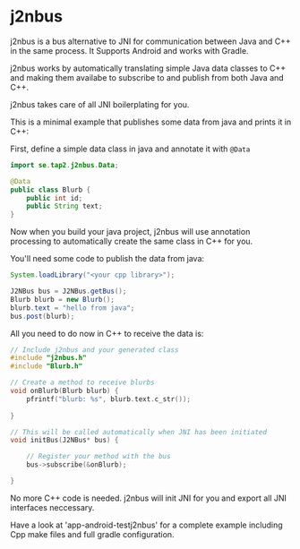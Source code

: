 j2nbus
======

j2nbus is a bus alternative to JNI for communication between Java and C++ in the same process. It Supports Android and works with Gradle.

j2nbus works by automatically translating simple Java data classes to C++ and making them availabe to subscribe to and publish from both Java and C++.

j2nbus takes care of all JNI boilerplating for you. 

This is a minimal example that publishes some data from java and prints it in C++:

First, define a simple data class in java and annotate it with ```@Data```

```java
import se.tap2.j2nbus.Data;

@Data
public class Blurb {
    public int id;
    public String text;
}
```

Now when you build your java project, j2nbus will use annotation processing to automatically create the same class in C++ for you.

You'll need some code to publish the data from java:

```java
System.loadLibrary("<your cpp library>");

J2NBus bus = J2NBus.getBus();
Blurb blurb = new Blurb();
blurb.text = "hello from java";
bus.post(blurb);
```

All you need to do now in C++ to receive the data is:

```Cpp
// Include j2nbus and your generated class
#include "j2nbus.h"
#include "Blurb.h"

// Create a method to receive blurbs
void onBlurb(Blurb blurb) {
	pfrintf("blurb: %s", blurb.text.c_str());
	
}

// This will be called automatically when JNI has been initiated
void initBus(J2NBus* bus) {

    // Register your method with the bus
	bus->subscribe(&onBlurb);

}

```

No more C++ code is needed. j2nbus will init JNI for you and export all JNI interfaces neccessary.

Have a look at 'app-android-testj2nbus' for a complete example including Cpp make files and full gradle configuration.
